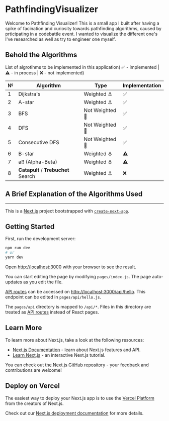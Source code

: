 # PathfindingVisualizer

Welcome to Pathfinding Visualizer! This is a small app I built after having a spike of facination and curiosity towards pathfinding algorithms, caused by prticipating in a codebattle event. I wanted to visualize the different one's I've researched as well as try to engineer one myself.

## Behold the Algorithms

List of algrotihms to be implemented in this application( ✅ - implemented | ⚠️ - in process | ❌ - not implemented)

| №   | Algorithm                           | Type            | Implementation |
| --- | ----------------------------------- | --------------- | -------------- |
| 1   | Dijkstra's                          | Weighted ⚓     | ✅             |
| 2   | A-star                              | Weighted ⚓     | ✅             |
| 3   | BFS                                 | Not Weighted 🏃 | ✅             |
| 4   | DFS                                 | Not Weighted 🏃 | ✅             |
| 5   | Consecutive DFS                     | Not Weighted 🏃 | ✅             |
| 6   | B-star                              | Weighted ⚓     | ⚠️             |
| 7   | aß (Alpha-Beta)                     | Weighted ⚓     | ⚠️             |
| 8   | **Catapult** / **Trebuchet** Search | Weighted ⚓     | ❌             |

## A Brief Explanation of the Algorithms Used

---

This is a [Next.js](https://nextjs.org/) project bootstrapped with [`create-next-app`](https://github.com/vercel/next.js/tree/canary/packages/create-next-app).

## Getting Started

First, run the development server:

```bash
npm run dev
# or
yarn dev
```

Open [http://localhost:3000](http://localhost:3000) with your browser to see the result.

You can start editing the page by modifying `pages/index.js`. The page auto-updates as you edit the file.

[API routes](https://nextjs.org/docs/api-routes/introduction) can be accessed on [http://localhost:3000/api/hello](http://localhost:3000/api/hello). This endpoint can be edited in `pages/api/hello.js`.

The `pages/api` directory is mapped to `/api/*`. Files in this directory are treated as [API routes](https://nextjs.org/docs/api-routes/introduction) instead of React pages.

## Learn More

To learn more about Next.js, take a look at the following resources:

- [Next.js Documentation](https://nextjs.org/docs) - learn about Next.js features and API.
- [Learn Next.js](https://nextjs.org/learn) - an interactive Next.js tutorial.

You can check out [the Next.js GitHub repository](https://github.com/vercel/next.js/) - your feedback and contributions are welcome!

## Deploy on Vercel

The easiest way to deploy your Next.js app is to use the [Vercel Platform](https://vercel.com/new?utm_medium=default-template&filter=next.js&utm_source=create-next-app&utm_campaign=create-next-app-readme) from the creators of Next.js.

Check out our [Next.js deployment documentation](https://nextjs.org/docs/deployment) for more details.
